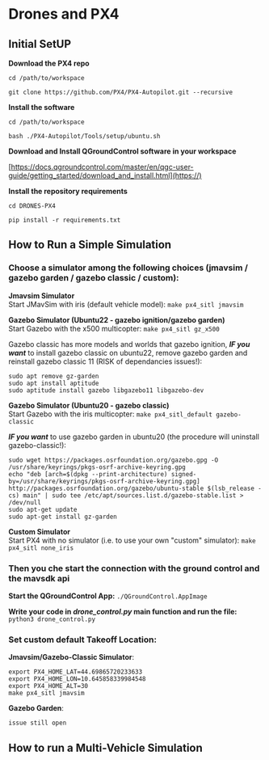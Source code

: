 # Drones and PX4
## Initial SetUP

**Download the PX4 repo**
```
cd /path/to/workspace

git clone https://github.com/PX4/PX4-Autopilot.git --recursive
```
**Install the software**
```
cd /path/to/workspace

bash ./PX4-Autopilot/Tools/setup/ubuntu.sh
```
**Download and Install QGroundControl software in your workspace**

[https://docs.qgroundcontrol.com/master/en/qgc-user-guide/getting_started/download_and_install.html](https://)

**Install the repository requirements**
```
cd DRONES-PX4

pip install -r requirements.txt
```
## How to Run a Simple Simulation
### Choose a simulator among the following choices (jmavsim / gazebo garden / gazebo classic / custom):

**Jmavsim Simulator** \
Start JMavSim with iris (default vehicle model):
`make px4_sitl jmavsim`

**Gazebo Simulator (Ubuntu22 - gazebo ignition/gazebo garden)** \
Start Gazebo with the x500 multicopter:
`make px4_sitl gz_x500`

Gazebo classic has more models and worlds that gazebo ignition, **_IF you want_** to install gazebo classic on ubuntu22, remove gazebo garden and reinstall gazebo classic 11 (RISK of dependancies issues!):
```
sudo apt remove gz-garden
sudo apt install aptitude
sudo aptitude install gazebo libgazebo11 libgazebo-dev
```

**Gazebo Simulator (Ubuntu20 - gazebo classic)** \
Start Gazebo with the iris multicopter:
`make px4_sitl_default gazebo-classic`

**_IF you want_** to use gazebo garden in ubuntu20 (the procedure will uninstall gazebo-classic!):
```
sudo wget https://packages.osrfoundation.org/gazebo.gpg -O /usr/share/keyrings/pkgs-osrf-archive-keyring.gpg
echo "deb [arch=$(dpkg --print-architecture) signed-by=/usr/share/keyrings/pkgs-osrf-archive-keyring.gpg] http://packages.osrfoundation.org/gazebo/ubuntu-stable $(lsb_release -cs) main" | sudo tee /etc/apt/sources.list.d/gazebo-stable.list > /dev/null
sudo apt-get update
sudo apt-get install gz-garden
```

**Custom Simulator** \
Start PX4 with no simulator (i.e. to use your own "custom" simulator):
`make px4_sitl none_iris`

### Then you che start the connection with the ground control and the mavsdk api

**Start the QGroundControl App:**
`./QGroundControl.AppImage`

**Write your code in *drone_control.py* main function and run the file:**
`python3 drone_control.py`

### Set custom default Takeoff Location:
**Jmavsim/Gazebo-Classic Simulator**:
```
export PX4_HOME_LAT=44.69865720233633
export PX4_HOME_LON=10.645858339984548
export PX4_HOME_ALT=30
make px4_sitl jmavsim
```
**Gazebo Garden**:
```
issue still open
```

## How to run a Multi-Vehicle Simulation



